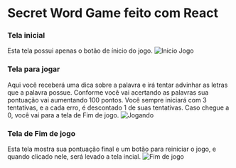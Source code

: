 # Secret Word Game feito com React

### Tela inicial

Esta tela possui apenas o botão de ínicio do jogo.
![Inicio Jogo](https://user-images.githubusercontent.com/86668032/177395988-a3447a11-1093-4781-98bf-30e71fa7ed79.png)

### Tela para jogar

Aqui você receberá uma dica sobre a palavra e irá tentar advinhar as letras que a palavra possue.
Conforme você vai acertando as palavras sua pontuação vai aumentando 100 pontos.
Você sempre iniciará com 3 tentativas, e a cada erro, é descontado 1 de suas tentativas. Caso chegue a 0, você vai para a tela de Fim de jogo.
![Jogando](https://user-images.githubusercontent.com/86668032/177395989-e624c9b1-2850-463c-b1ed-3b5ad5ebf0ce.png)

### Tela de Fim de jogo

Esta tela mostra sua pontuação final e um botão para reiniciar o jogo, e quando clicado nele, será levado a tela incial.
![Fim de jogo](https://user-images.githubusercontent.com/86668032/177395981-967e2c90-c42f-4944-985a-b364888ce499.png)
